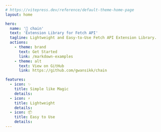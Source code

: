 ```yaml
---
# https://vitepress.dev/reference/default-theme-home-page
layout: home

hero:
  name: '🔗 chain'
  text: 'Extension Library for Fetch API'
  tagline: Lightweight and Easy-to-Use Fetch API Extension Library.
  actions:
    - theme: brand
      text: Get Started
      link: /markdown-examples
    - theme: alt
      text: View on GitHub
      link: https://github.com/gwansikk/chain

features:
  - icon: ✨
    title: Simple like Magic
    details:
  - icon: ⚡️
    title: Lightweight
    details:
  - icon: 📦
    title: Easy to Use
    details:
---
```


